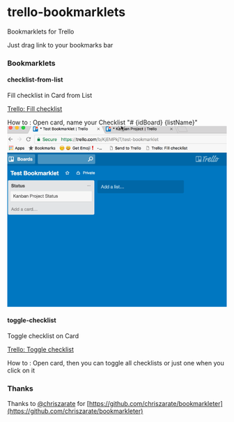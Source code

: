 # trello-bookmarklets

Bookmarklets for Trello

Just drag link to your bookmarks bar

### Bookmarklets
#### checklist-from-list

Fill checklist in Card from List

[Trello: Fill checklist](javascript:void%20function(){(function(){var%20o=$.cookie(%22token%22),e=/\/c\/([^\/]+)/.exec(document.location);if(!e)return%20alert(%22No%20cards%20are%20open.%22),!1;var%20t=e[1],s=null,c=null,n=null,r=[];$.get(%22/1/cards/%22+t,{fields:%22idList%22,checklists:%22all%22}).success(function(e){for(var%20t=(e.idList,e.checklists),i=0;i%3Ct.length;i++){var%20l=t[i];if(0===l.name.indexOf(%22%23%22)){s=l.id;var%20a=l.name.split(%22%20%22);try{c=a[1],n=a[2]}catch(f){console.log(%22STEP%201:%20No%20checklist%20to%20fill%22)}console.log(%22STEP%201:%20fromBoardId:%20%22+c+%22%20fromListName:%20%22+n);break}}if(!c%26%26!n)return%20alert(%22No%20checklist%20to%20fill.%22),!1;$.get(%22/1/boards/%22+c+%22/lists%22,{}).success(function(o){for(var%20e=o,t=0;t%3Ce.length;t++){var%20s=e[t];if(s.name===n){n=s.id,console.log(%22STEP%202:%20fromListId:%20%22+n);break}}$.get(%22/1/boards/%22+c+%22/cards%22,{}).success(function(o){for(var%20e=o,t=0;t%3Ce.length;t++){var%20s=e[t];s.idList===n%26%26r.push(s)}console.log(%22STEP%203:%20fromCards:%20%22+JSON.stringify(r)),u()})});var%20u=function(){if(0==r.length)return!1;var%20e=r.shift(),t=e.url;$.post(%22/1/checklists/%22+s+%22/checkItems%22,{token:o,name:t,pos:%22bottom%22}).success(function(o){console.log(%22STEP%204:%20createNextItem:%20%22+t),u()})}})})()}();)

How to : Open card, name your Checklist "# {idBoard} {listName}"
![trello-bookmarklets-checklist-from-list-101.gif](assets/trello-bookmarklets-checklist-from-list-101.gif)

#### toggle-checklist

Toggle checklist on Card

[Trello: Toggle checklist](javascript:(function(){$.cookie(%22token%22);if(!/\/c\/([^\/]+)/.exec(document.location))return%20alert(%22No%20cards%20are%20open.%22),!1;var%20toggleChecklists=function(){window.toggleChecklistIsCollapse%3F($(%22.checklist%22).removeClass(%22utp-is-collapse%22),window.toggleChecklistIsCollapse=!1):($(%22.checklist%22).addClass(%22utp-is-collapse%22),window.toggleChecklistIsCollapse=!0)},toggleChecklist=function(){$(this).toggleClass(%22utp-is-collapse%22)},isInit=window.toggleChecklistInit,toggleButton=$(%22%23trello-toggle-checklist-button%22);if(!isInit){var%20style=document.createElement(%22style%22),styleContent=document.createTextNode(%22.checklist.utp-is-collapse%20.checklist-items-list%20{%20display:%20none%20}%22);style.appendChild(styleContent),styleContent=document.createTextNode(%22.checklist.utp-is-collapse%20.window-module-title-icon%20{%20color:%20red%20}%22),style.appendChild(styleContent);document.getElementsByTagName(%22head%22)[0].appendChild(style),$(%22.checklist-list%22).before('%3Ca%20id=%22trello-toggle-checklist-button%22%20class=%22quiet%22%20href=%22%23%22%3EToggle%20checklists%3C/a%3E'),toggleButton=$(%22%23trello-toggle-checklist-button%22),toggleButton.click(toggleChecklists),$(%22.checklist%22).click(toggleChecklist),window.toggleChecklistInit=!0}toggleChecklists()})();)

How to : Open card, then you can toggle all checklists or just one when you click on it

### Thanks

Thanks to [@chriszarate](https://github.com/chriszarate) for [https://github.com/chriszarate/bookmarkleter](https://github.com/chriszarate/bookmarkleter)
